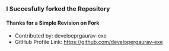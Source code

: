 ### I Succesfully forked the Repository 
#### Thanks for a Simple Revision on Fork
- Contributed by: develoeprgaurav-exe
- GitHub Profile Link: https://github.com/developergaurav-exe
